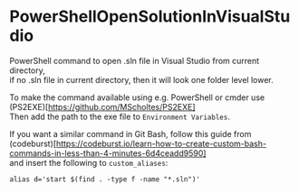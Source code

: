 # PowerShellOpenSolutionInVisualStudio

PowerShell command to open .sln file in Visual Studio from current directory,  
if no .sln file in current directory, then it will look one folder level lower.  

To make the command available using e.g. PowerShell or cmder use (PS2EXE)[https://github.com/MScholtes/PS2EXE]  
Then add the path to the exe file to `Environment Variables`.  

If you want a similar command in Git Bash, follow this guide from (codeburst)[https://codeburst.io/learn-how-to-create-custom-bash-commands-in-less-than-4-minutes-6d4ceadd9590]  
and insert the following to `custom_aliases`:  
``` SHELL
alias d='start $(find . -type f -name "*.sln")'
```